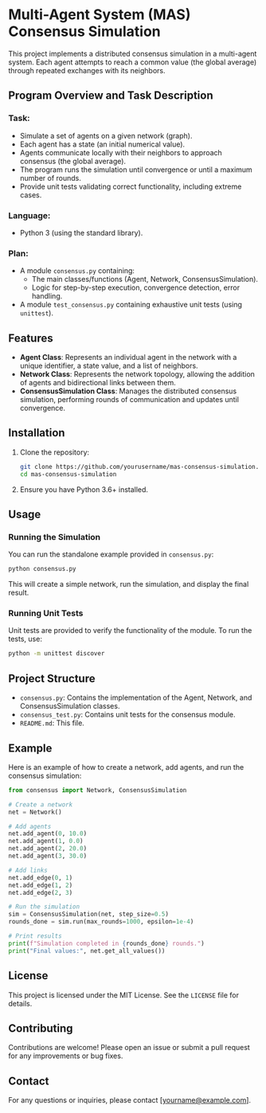 # Multi-Agent System (MAS) Consensus Simulation

This project implements a distributed consensus simulation in a multi-agent system. Each agent attempts to reach a common value (the global average) through repeated exchanges with its neighbors.

## Program Overview and Task Description

### Task:

- Simulate a set of agents on a given network (graph).
- Each agent has a state (an initial numerical value).
- Agents communicate locally with their neighbors to approach consensus (the global average).
- The program runs the simulation until convergence or until a maximum number of rounds.
- Provide unit tests validating correct functionality, including extreme cases.

### Language:

- Python 3 (using the standard library).

### Plan:

- A module `consensus.py` containing:
  - The main classes/functions (Agent, Network, ConsensusSimulation).
  - Logic for step-by-step execution, convergence detection, error handling.
- A module `test_consensus.py` containing exhaustive unit tests (using `unittest`).

## Features

- **Agent Class**: Represents an individual agent in the network with a unique identifier, a state value, and a list of neighbors.
- **Network Class**: Represents the network topology, allowing the addition of agents and bidirectional links between them.
- **ConsensusSimulation Class**: Manages the distributed consensus simulation, performing rounds of communication and updates until convergence.

## Installation

1. Clone the repository:
    ```sh
    git clone https://github.com/yourusername/mas-consensus-simulation.git
    cd mas-consensus-simulation
    ```

2. Ensure you have Python 3.6+ installed.


## Usage

### Running the Simulation

You can run the standalone example provided in `consensus.py`:

```sh
python consensus.py
```

This will create a simple network, run the simulation, and display the final result.

### Running Unit Tests

Unit tests are provided to verify the functionality of the module. To run the tests, use:

```sh
python -m unittest discover
```

## Project Structure

- `consensus.py`: Contains the implementation of the Agent, Network, and ConsensusSimulation classes.
- `consensus_test.py`: Contains unit tests for the consensus module.
- `README.md`: This file.

## Example

Here is an example of how to create a network, add agents, and run the consensus simulation:

```python
from consensus import Network, ConsensusSimulation

# Create a network
net = Network()

# Add agents
net.add_agent(0, 10.0)
net.add_agent(1, 0.0)
net.add_agent(2, 20.0)
net.add_agent(3, 30.0)

# Add links
net.add_edge(0, 1)
net.add_edge(1, 2)
net.add_edge(2, 3)

# Run the simulation
sim = ConsensusSimulation(net, step_size=0.5)
rounds_done = sim.run(max_rounds=1000, epsilon=1e-4)

# Print results
print(f"Simulation completed in {rounds_done} rounds.")
print("Final values:", net.get_all_values())
```

## License

This project is licensed under the MIT License. See the `LICENSE` file for details.

## Contributing

Contributions are welcome! Please open an issue or submit a pull request for any improvements or bug fixes.

## Contact

For any questions or inquiries, please contact [yourname@example.com].
